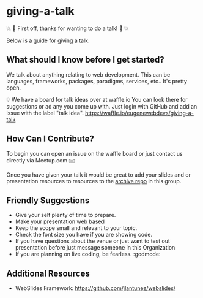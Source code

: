 # giving-a-talk

💥 🎉  First off, thanks for wanting to do a talk! 🎉 💥

Below is a guide for giving a talk.

## What should I know before I get started?
We talk about anything relating to web development. This can be languages, frameworks, packages, paradigms, services, etc.. It's pretty open.

💡 We have a board for talk ideas over at waffle.io You can look there for suggestions or ad any you come up with. Just login with GitHub and add an issue with the label "talk idea". https://waffle.io/eugenewebdevs/giving-a-talk

## How Can I Contribute?
To begin you can open an issue on the waffle board or just contact us directly via Meetup.com ✉️

Once you have given your talk it would be great to add your slides and or presentation resources to resources to the [archive repo](https://github.com/eugenewebdevs/archive) in this group.

## Friendly Suggestions
* Give your self plenty of time to prepare.
* Make your presentation web based
* Keep the scope small and relevant to your topic.
* Check the font size you have if you are showing code.
* If you have questions about the venue or just want to test out presentation before just message someone in this Organization
* If you are planning on live coding, be fearless. :godmode:

## Additional Resources
* WebSlides Framework: https://github.com/jlantunez/webslides/
